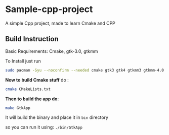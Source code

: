 # Sample-cpp-project

A simple Cpp project, made to learn Cmake and CPP

## Build Instruction

Basic Requirements: Cmake, gtk-3.0, gtkmm

To Install just run

```sh
sudo pacman -Syu --noconfirm --needed cmake gtk3 gtk4 gtkmm3 gtkmm-4.0
```

**Now to build Cmake stuff** do :

```sh
cmake CMakeLists.txt
```

**Then to build the app do**:

```sh
make GtkApp
```

It will build the binary and place it in `bin` directory

so you can run it using: `./bin/GtkApp`
